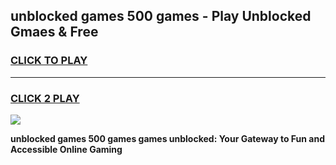 
## unblocked games 500 games - Play Unblocked Gmaes & Free
<h3>
<a href="https://news.freeplayer.one?title=unblocked_games_500_games&ref=23F">CLICK TO PLAY</a></h3>
<hr>

<h3>
<a href="https://news.freeplayer.one?title=unblocked_games_500_games&ref=23F">CLICK 2 PLAY</a>
  
</h3>

<a href="https://news.freeplayer.one?title=unblocked_games_500_games&ref=23F/"><img src="https://clearcache.store/games.png"></a>


**unblocked games 500 games games unblocked: Your Gateway to Fun and Accessible Online Gaming**
